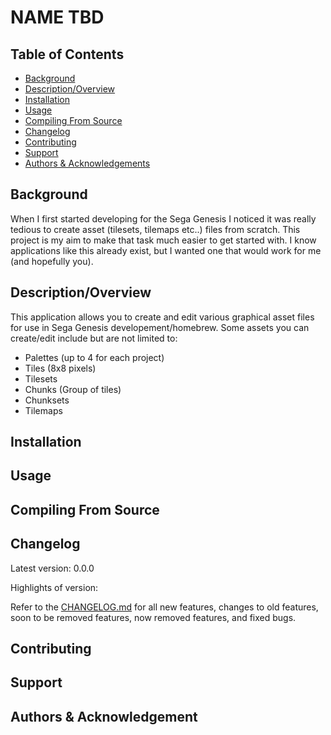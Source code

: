 # NAME TBD


## Table of Contents
- [Background](#background)
- [Description/Overview](#descriptionoverview)
- [Installation](#installation)
- [Usage](#usage)
- [Compiling From Source](#compiling-from-source)
- [Changelog](#changelog)
- [Contributing](#contributing)
- [Support](#support)
- [Authors & Acknowledgements](#authors--acknowledgement)


## Background

When I first started developing for the Sega Genesis I noticed it was really tedious to create asset (tilesets, tilemaps etc..) files from scratch. This project is my aim to make that task much easier to get started with. I know applications like this already exist, but I wanted one that would work for me (and hopefully you).


## Description/Overview

This application allows you to create and edit various graphical asset files for use in Sega Genesis developement/homebrew.
Some assets you can create/edit include but are not limited to:
- Palettes (up to 4 for each project)
- Tiles (8x8 pixels)
- Tilesets
- Chunks (Group of tiles)
- Chunksets
- Tilemaps


## Installation


## Usage


## Compiling From Source


## Changelog

Latest version: 0.0.0

Highlights of version:

Refer to the [CHANGELOG.md](CHANGELOG.md) for all new features, changes to old features, soon to be removed features, now removed features, and fixed bugs.


## Contributing


## Support


## Authors & Acknowledgement
